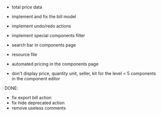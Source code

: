 - total price data
- implement and fix the bill model

- implement undo/redo actions
- implement special components filter
- search bar in components page

- resource file

- automated pricing in the components page
- don't display price, quantity unit, seller, kit for the level < 5 components in the component editor

DONE:
- fix export bill action
- fix hide deprecated action
- remove useless comments